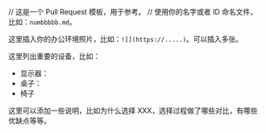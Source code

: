 // 这是一个 Pull Request 模板，用于参考。
// 使用你的名字或者 ID 命名文件，比如：`numbbbbb.md`。

这里插入你的办公环境照片，比如：`![](https://.....)`。可以插入多张。

这里列出重要的设备，比如：
- 显示器：
- 桌子：
- 椅子

这里可以添加一些说明，比如为什么选择 XXX，选择过程做了哪些对比，有哪些优缺点等等。
